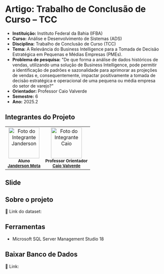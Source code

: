 # Artigo: Trabalho de Conclusão de Curso – TCC

- **Instituição:** Instituto Federal da Bahia (IFBA)
- **Curso:** Análise e Desenvolvimento de Sistemas (ADS)
- **Disciplina:** Trabalho de Conclusão de Curso (TCC)
- **Tema:** A Relevância do Business Intelligence para a Tomada de Decisão Estratégica em Pequenas e Médias Empresas (PMEs).
- **Problema de pesquisa:** "De que forma a análise de dados históricos de vendas, utilizando uma solução de Business Intelligence, pode permitir a identificação de padrões e sazonalidade para aprimorar as projeções de vendas e, consequentemente, impactar positivamente a tomada de decisão estratégica e operacional de uma pequena ou média empresa do setor de varejo?"
- **Orientador:** Professor Caio Valverde
- **Semestre:** 6
- **Ano:** 2025.2

## Integrantes do Projeto

<table>
  <tr>
    <td align="center">
      <img src="https://media.licdn.com/dms/image/v2/C4D03AQFGY6vj2yUmwg/profile-displayphoto-shrink_200_200/profile-displayphoto-shrink_200_200/0/1652661326769?e=1762387200&v=beta&t=M5TwKJegWJL_aEhUWCbI4MRPRNMmQtD3TT1BZsSIUN0" width="100px;" alt="Foto do Integrante Janderson"/><br />
      <sub><b>Aluno</b></sub><br />
      <sub><b><a href="https://github.com/JandersonMota">Janderson Mota</a></b></sub>
    </td>
    <td align="center">
      <img src="https://media.licdn.com/dms/image/v2/C4D03AQFRf0Xu4N8Q4Q/profile-displayphoto-shrink_200_200/profile-displayphoto-shrink_200_200/0/1662731953606?e=1762387200&v=beta&t=yC_--ExaGASA4ivaHjCxOoo_uVq8pzgEU7ENbV-641E" width="100px;" alt="Foto do Integrante Caio"/><br />
      <sub><b>Professor Orientador</b></sub><br />
      <sub><b><a href="https://www.linkedin.com/in/caio-valverde/">Caio Valverde</a></b></sub>
    </td>
  </tr>
</table>

## Slide

## Sobre o projeto

🔗 Link do dataset:

## Ferramentas
- Microsoft SQL Server Management Studio 18

## Baixar Banco de Dados

🔗 Link:
